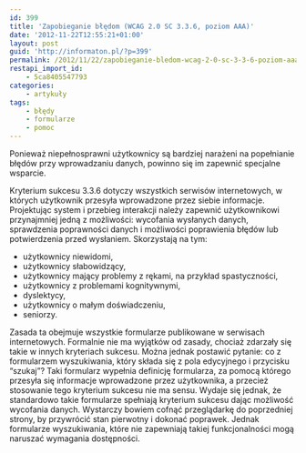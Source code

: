 ```yaml
---
id: 399
title: 'Zapobieganie błędom (WCAG 2.0 SC 3.3.6, poziom AAA)'
date: '2012-11-22T12:55:21+01:00'
layout: post
guid: 'http://informaton.pl/?p=399'
permalink: /2012/11/22/zapobieganie-bledom-wcag-2-0-sc-3-3-6-poziom-aaa/
restapi_import_id:
    - 5ca8405547793
categories:
    - artykuły
tags:
    - błędy
    - formularze
    - pomoc
---
```


Ponieważ niepełnosprawni użytkownicy są bardziej narażeni na popełnianie błędów przy wprowadzaniu danych, powinno się im zapewnić specjalne wsparcie.

Kryterium sukcesu 3.3.6 dotyczy wszystkich serwisów internetowych, w których użytkownik przesyła wprowadzone przez siebie informacje. Projektując system i przebieg interakcji należy zapewnić użytkownikowi przynajmniej jedną z możliwości: wycofania wysłanych danych, sprawdzenia poprawności danych i możliwości poprawienia błędów lub potwierdzenia przed wysłaniem. Skorzystają na tym:

- użytkownicy niewidomi,
- użytkownicy słabowidzący,
- użytkownicy mający problemy z rękami, na przykład spastyczności,
- użytkownicy z problemami kognitywnymi,
- dyslektycy,
- użytkownicy o małym doświadczeniu,
- seniorzy.

Zasada ta obejmuje wszystkie formularze publikowane w serwisach internetowych. Formalnie nie ma wyjątków od zasady, chociaż zdarzały się takie w innych kryteriach sukcesu. Można jednak postawić pytanie: co z formularzem wyszukiwania, który składa się z pola edycyjnego i przycisku “szukaj”? Taki formularz wypełnia definicję formularza, za pomocą którego przesyła się informacje wprowadzone przez użytkownika, a przecież stosowanie tego kryterium sukcesu nie ma sensu. Wydaje się jednak, że standardowo takie formularze spełniają kryterium sukcesu dając możliwość wycofania danych. Wystarczy bowiem cofnąć przeglądarkę do poprzedniej strony, by przywrócić stan pierwotny i dokonać poprawek. Jednak formularze wyszukiwania, które nie zapewniają takiej funkcjonalności mogą naruszać wymagania dostępności.